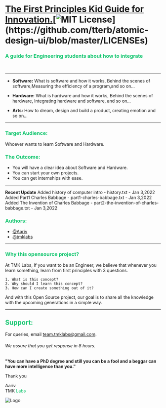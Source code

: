 
# [The First Principles Kid Guide for Innovation.](https://www.tmklabs.com/)[![MIT License](https://img.shields.io/apm/l/atomic-design-ui.svg?)](https://github.com/tterb/atomic-design-ui/blob/master/LICENSEs)



### <span style="color:#15c670">A guide for Engineering students about how to integrate </span> 

</br>
<hr>    

* **Software:** What is software and how it works, Behind the scenes of software,Measuring the efficiency of a program,and so on...

* **Hardware:** What is hardware and how it works, Behind the scenes of hardware, Integrating hardware and software, and so on...
 
* **Arts:** How to dream, design and build a product, creating emotion and so on...

<hr>


### <span style="color:#15c670">Target Audience: </span> 

Whoever wants to learn Software and Hardware.

### <span style="color:#15c670">The Outcome: </span> 

* You will have a clear idea about Software and Hardware.
* You can start your own projects.
* You can get internships with ease.
<hr>

**Recent Update**
Added history of computer intro - history.txt - Jan 3,2022
<br>
Added Part1 Charles Babbage - part1-charles-babbage.txt - Jan 3,2022
<br>
Added The Invention of Charles Babbage - part2-the-invention-of-charles-babbage.txt - Jan 3,2022

### <span style="color:#15c670">Authors:</span> 
- [@Aariv](https://www.tmklabs.com)
- [@tmklabs](https://www.tmklabs.com)
<hr>

### <span style="color:#15c670">Why this opensource project?</span> 

At TMK Labs, If you want to be an Engineer,
 we believe that whenever you learn something, learn from
first principles with 3 questions.

    1. What is this concept?
    2. Why should I learn this concept?
    3. How can I create something out of it?

And with this Open Source project,
our goal is to share all the knowledge with the upcoming generations in a 
simple way.

<hr>

## <span style="color:#15c670">Support:</span> 


For queries, email team.tmklabs@gmail.com.
###### We assure that you get response in 8 hours.


**"You can have a PhD degree and still you can 
be a fool and a beggar can have more intelligence than you."**

Thank you
<br>

Aariv 
<br>
TMK <span style="color:#15c670">Labs</span> 



![Logo](https://www.tmklabs.com/media/aboutpage/logo-49.jpg)
